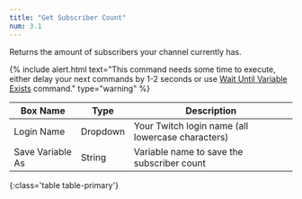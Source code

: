 ```yaml
---
title: "Get Subscriber Count"
num: 3.1
---
```


Returns the amount of subscribers your channel currently has.

{% include alert.html text="This command needs some time to execute, either delay your next commands by 1-2 seconds or use <a href='/docs/commands/wait#waituntilvariableexists'>Wait Until Variable Exists</a> command." type="warning" %} 

| Box Name | Type | Description | 
|-------|--------|--------
|Login Name | Dropdown |Your Twitch login name (all lowercase characters)
|Save Variable As|String|Variable name to save the subscriber count 
{:class='table table-primary'}










